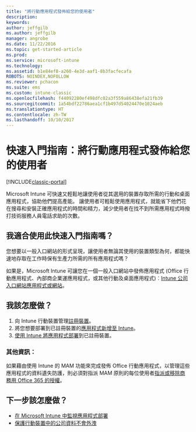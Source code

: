 ```yaml
---
title: "將行動應用程式發佈給您的使用者"
description: 
keywords: 
author: jeffgilb
ms.author: jeffgilb
manager: angrobe
ms.date: 11/22/2016
ms.topic: get-started-article
ms.prod: 
ms.service: microsoft-intune
ms.technology: 
ms.assetid: b1e84ef8-a260-4e3d-aaf1-8b3facfecafa
ROBOTS: NOINDEX,NOFOLLOW
ms.reviewer: pchacon
ms.suite: ems
ms.custom: intune-classic
ms.openlocfilehash: f44092280ef498dfc02a3f559a86438efa21fb39
ms.sourcegitcommit: 1a54bdf22786aea1cf1b497d54024470e1024aeb
ms.translationtype: HT
ms.contentlocale: zh-TW
ms.lasthandoff: 10/10/2017
---
```

# <a name="quick-start-guide-publish-mobile-apps-to-your-users"></a>快速入門指南︰將行動應用程式發佈給您的使用者

[!INCLUDE[classic-portal](../includes/classic-portal.md)]

Microsoft Intune 可快速又輕鬆地讓使用者從其選用的裝置存取所需的行動和桌面應用程式，協助他們提高產能。 讓使用者可輕鬆使用應用程式，就能省下他們花在搜尋和安裝正確應用程式的時間和精力，減少使用者在找不到所需應用程式時撥打技術服務人員電話求助的次數。   

## <a name="is-this-quick-start-guide-right-for-me"></a>我適合使用此快速入門指南嗎？
您想要以一般入口網站的形式呈現，讓使用者無論其使用的裝置類型為何，都能快速地存取在工作時保有生產力所需的所有應用程式嗎？

如果是，Microsoft Intune 可讓您在一個一般入口網站中發佈應用程式 (Office 行動應用程式、內部商企業運應用程式，或其他行動及桌面應用程式)︰[Intune 公司入口網站應用程式或網站](/intune-user-help/company-portal-frequently-asked-questions)。

## <a name="how-do-i-do-it"></a>我該怎麼做？
1.  向 Intune 行動裝置管理[註冊裝置](/intune-classic/deploy-use/enroll-devices-in-microsoft-intune)。
2.  將您想要部署到已註冊裝置的[應用程式新增至 Intune](/intune-classic/deploy-use/add-apps-for-mobile-devices-in-microsoft-intune)。
3.  [使用 Intune 將應用程式部署](/intune-classic/deploy-use/deploy-apps)到已註冊裝置。

### <a name="additional-information"></a>其他資訊：
如果藉由使用 Intune 的 MAM 功能來完成發佈 Office 行動應用程式，以管理這些應用程式的資料遺失防護，則必須對指派 MAM 原則的每位使用者[指派或移除商務用 Office 365 的授權](https://support.office.com/article/Assign-or-remove-licenses-for-Office-365-for-business-997596b5-4173-4627-b915-36abac6786dc)。

## <a name="what-should-i-do-next"></a>下一步該怎麼做？
- [在 Microsoft Intune 中監視應用程式部署](/intune-classic/deploy-use/monitor-apps-in-microsoft-intune)
- [保護行動裝置中的公司資料不會外洩](/intune-classic/deploy-use/protect-app-data-using-mobile-app-management-policies-with-microsoft-intune)
